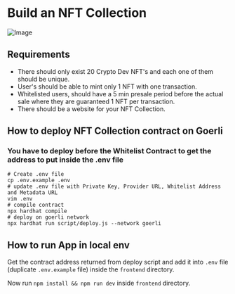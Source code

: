 # Build an NFT Collection

![Image](https://i.imgur.com/fVxV66f.png)

## Requirements

- There should only exist 20 Crypto Dev NFT's and each one of them should be unique.
- User's should be able to mint only 1 NFT with one transaction.
- Whitelisted users, should have a 5 min presale period before the actual sale where they are guaranteed 1 NFT per transaction.
- There should be a website for your NFT Collection.

## How to deploy NFT Collection contract on Goerli

### You have to deploy before the Whitelist Contract to get the address to put inside the .env file

```batch
# Create .env file
cp .env.example .env
# update .env file with Private Key, Provider URL, Whitelist Address and Metadata URL
vim .env
# compile contract
npx hardhat compile
# deploy on goerli network
npx hardhat run script/deploy.js --network goerli
```

## How to run App in local env

Get the contract address returned from deploy script and add it into `.env` file (duplicate `.env.example` file) inside the `frontend` directory.

Now run `npm install && npm run dev` inside `frontend` directory.
